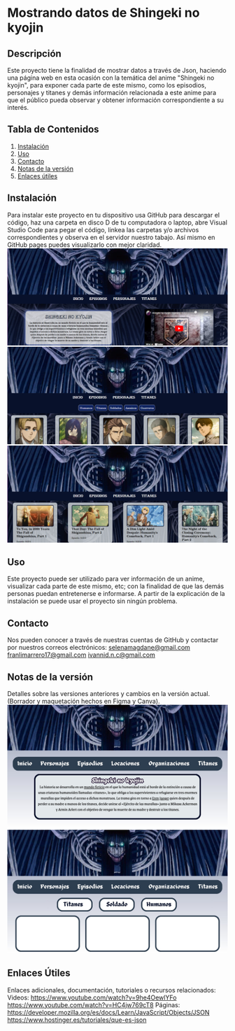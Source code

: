 # Mostrando datos de Shingeki no kyojin

## Descripción
Este proyecto tiene la finalidad de mostrar datos a través de Json, haciendo una página web en esta ocasión con la temática del anime "Shingeki no kyojin", para exponer cada parte de este mismo, como los episodios, personajes y titanes y demás información relacionada a este anime para que el público pueda observar y obtener información correspondiente a su interés.

## Tabla de Contenidos
1. [Instalación](#instalación)
2. [Uso](#uso)
3. [Contacto](#contacto)
4. [Notas de la versión](#notas-de-la-versión)
5. [Enlaces útiles](#enlaces-útiles)

## Instalación 
Para instalar este proyecto en tu dispositivo usa GitHub para descargar el código, haz una carpeta en disco D de tu computadora o laptop, abre Visual Studio Code para pegar el código, linkea las carpetas y/o archivos correspondientes y observa en el servidor nuestro tabajo. Así mismo en GitHub pages puedes visualizarlo con mejor claridad.
![GitHub Pages](<assets/img/Captura de pantalla 2024-01-26 175917pagina3.png>)
![GitHub Pages](<assets/img/Captura de pantalla 2024-01-26 180120.png>)
![GitHub Pages](<assets/img/Captura de pantalla 2024-01-26 180101.png>)

## Uso    
Este proyecto puede ser utilizado para ver información de un anime, visualizar cada parte de este mismo, etc; con la finalidad de que las demás personas puedan entretenerse e informarse. A partir de la explicación de la instalación se puede usar el proyecto sin ningún problema.

## Contacto
Nos pueden conocer a través de nuestras cuentas de GitHub y contactar por nuestros correos electrónicos:
selenamagdane@gmail.com
franlimarrero17@gmail.com 
ivannid.n.c@gmail.com

## Notas de la versión 
Detalles sobre las versiones anteriores y cambios en la versión actual. (Borrador y maquetación hechos en Figma y Canva).
![Borrador](assets/img/IMG-20240117-WA0022.jpg)
![Maquetación](assets/img/IMG-20240117-WA0021.jpg)

## Enlaces Útiles
Enlaces adicionales, documentación, tutoriales o recursos relacionados:
Videos:
https://www.youtube.com/watch?v=9he4OewlYFo
https://www.youtube.com/watch?v=HC4jw769cT8
Páginas:
https://developer.mozilla.org/es/docs/Learn/JavaScript/Objects/JSON
https://www.hostinger.es/tutoriales/que-es-json


